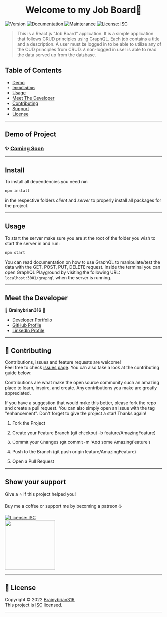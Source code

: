 
<h1 align="center">Welcome to my Job Board👋</h1>
<p>
  <img alt="Version" src="https://img.shields.io/badge/version-1.0.0-blue.svg?cacheSeconds=2592000" />
  <a href="https://github.com/Brainybrian316/Job-Board-GraphQL#readme" target="_blank">
    <img alt="Documentation" src="https://img.shields.io/badge/documentation-yes-brightgreen.svg" />
  </a>
  <a href="https://github.com/Brainybrian316/Job-Board-GraphQL/graphs/commit-activity" target="_blank">
    <img alt="Maintenance" src="https://img.shields.io/badge/Maintained%3F-yes-green.svg" />
  </a>
  <a href="https://opensource.org/licenses/MIT" target="_blank">
    <img alt="License: ISC" src="https://img.shields.io/badge/License-ISC-GREEN.svg" />
  </a>
</p>

> This is a React.js "Job Board" application. It is a simple application that follows CRUD principles using GraphQL. Each job contains a title and a description. A user must be logged in to be able to utilize any of the CUD principles  from CRUD. A non-logged in user is able to read the data served up from the database.

## Table of Contents
- [Demo](#demo-of-project)
- [Installation](#install)
- [Usage](#usage)
- [Meet The Developer](#meet-the-developer)
- [Contributing](#-contributing)
- [Support](#show-your-support)
- [License](#-license)

***
## Demo of Project 

### ✨ [Coming Soon]() 

***
## Install

To install all dependencies you need run
```sh
npm install
```
in the respective folders *client* and *server* to properly install all packages for the project. 

***
## Usage

To start the server make sure you are at the root of the folder you wish to start the server in and run: 
```sh
npm start
```

You can read documentation on how to use <a href="https://www.apollographql.com/docs/react">GraphQL</a> to manipulate/test the data with the GET, POST, PUT, DELETE request. Inside the terminal you can open GraphQL Playground by visiting the following URL:
```localhost:3001/graphql``` when the server is running.

***
## Meet the Developer


👤 **Brainybrian316** 🚀

* [Developer Portfolio](https://brainybrian316.com/)
* [GitHub Profile](https://github.com/Brainybrian316)
* [LinkedIn Profile](https://linkedin.com/in/brainybrian316)

***

## 🤝 Contributing


Contributions, issues and feature requests are welcome!<br />Feel free to check [issues page](https://github.com/Brainybrian316/Job-Board-GraphQL/issues). You can also take a look at the contributing guide below: 
&nbsp;

Contributions are what make the open source community such an amazing place to learn, inspire, and create. Any contributions you make are greatly appreciated.

If you have a suggestion that would make this better, please fork the repo and create a pull request. You can also simply open an issue with the tag "enhancement". Don't forget to give the project a star! Thanks again!

1. Fork the Project

2. Create your Feature Branch (git checkout -b feature/AmazingFeature)

3. Commit your Changes (git commit -m 'Add some AmazingFeature')

4. Push to the Branch (git push origin feature/AmazingFeature)

5. Open a Pull Request

***
## Show your support


<p> Give a ⭐️ if this project helped you! </p>
<p> Buy me a coffee or support me by becoming a patreon ☕️ </p>

<a href="https://www.buymeacoffee.com/brainybrian316" target="_blank">
 <img alt="License: ISC" src="https://img.shields.io/badge/Buy%20Me%20a%20Coffee-ffdd00?style=for-the-badge&logo=buy-me-a-coffee&logoColor=black" />
</a>  
  <br>
<a href="https://www.patreon.com/brainybrian316">
 <img src="https://c5.patreon.com/external/logo/become_a_patron_button@2x.png" width="160">
</a>

***

## 📝 License

Copyright © 2022 [Brainybrian316](https://opensource.org/licenses/MIT),
<br>
This project is [ISC](https://opensource.org/licenses/MIT) licensed.

***